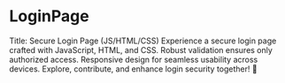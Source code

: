 # LoginPage
Title: Secure Login Page (JS/HTML/CSS)
Experience a secure login page crafted with JavaScript, HTML, and CSS. Robust validation ensures only authorized access. Responsive design for seamless usability across devices. Explore, contribute, and enhance login security together! 🚀
